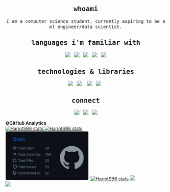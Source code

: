 <h2 align="center"><samp>whoami</samp></h2>
<p align="center">
  <samp>I am a computer science student, currently aspiring to be a ml engineer/data scientist.</samp>
</p>

<h2 align="center"><samp>languages i'm familiar with</samp></h2>
<p align="center">
<img src="https://img.shields.io/badge/-Python-3776AB?logo=python&logoColor=white&style=for-the-badge"/>&nbsp;&nbsp;
<img src="https://img.shields.io/badge/-JavaScript-F7DF1E?logo=javascript&logoColor=black&style=for-the-badge"/>&nbsp;&nbsp;
<img src="https://img.shields.io/badge/-HTML-E34F26?logo=html5&logoColor=black&style=for-the-badge"/>&nbsp;&nbsp;
<img src="https://img.shields.io/badge/-CSS-1572B6?logo=css3&logoColor=black&style=for-the-badge"/>&nbsp;&nbsp;
<img src="https://img.shields.io/badge/-Java-007396?logo=java&logoColor=black&style=for-the-badge"/>  
</p>

<h2 align="center"><samp>technologies & libraries</samp></h2>
<p align="center">
<img src="https://img.shields.io/badge/-Git-F05032?logo=git&logoColor=black&style=for-the-badge"/>&nbsp;&nbsp;
<img src="https://img.shields.io/badge/-Numpy-512BD4?logo=numpy&logoColor=white&style=for-the-badge"/>&nbsp;&nbsp;&nbsp;
<img src="https://img.shields.io/badge/-Pandas-lightblue?logo=pandas&logoColor=black&style=for-the-badge"/>&nbsp;&nbsp;
<img src="https://img.shields.io/badge/-SKLearn-F7931E?logo=scikit-learn&logoColor=black&style=for-the-badge"/>&nbsp;&nbsp;
</p>

<h2 align="center"><samp>connect</samp></h2>
<p align="center">
<a target="_blank" href="https://harjotsb6.github.io/Portfolio/"><img src="https://img.shields.io/badge/Portfolio-FAB040?style=for-the-badge&logo=pre-commit&logoColor=black"/></a>&nbsp;&nbsp;
<a target="_blank" href="https://www.linkedin.com/in//harjot-singh-1a68481b8/"><img src="https://img.shields.io/badge/LinkedIn-0077B5?style=for-the-badge&logo=linkedin&logoColor=white"/></a>&nbsp;&nbsp;
<!-- <a target="_blank" href="https://www.kaggle.com/harjotsb6"><img src="https://img.shields.io/badge/Kaggle-20BEFF?style=for-the-badge&logo=kaggle&logoColor=white"/></a> &nbsp;&nbsp;-->
<a target="_blank" href="mailto:harjotsb56@gmail.com"><img src="https://img.shields.io/badge/Gmail-D14836?style=for-the-badge&logo=gmail&logoColor=white"/></a>
</p>

<summary><b>⚙️GitHub Analytics</b></summary>
<a href="https://github.com/HarjotSB6">
 <img height="150em" src="https://raw.githubusercontent.com/HarjotSB6/github-card-template/master/profile-summary-card-output/github_dark/0-profile-details.svg" alt="HarjotSB6 stats" />
 <img height="155em" src="https://raw.githubusercontent.com/HarjotSB6/github-card-template/master/profile-summary-card-output/github_dark/1-repos-per-language.svg" alt="HarjotSB6 stats" />
 <img height="155em" src="https://raw.githubusercontent.com/sanjayviswa/github-card-template/master/profile-summary-card-output/github_dark/3-stats.svg" alt="HarjotSB6 stats" />
 <img height="155em" src="https://raw.githubusercontent.com/HarjotSB6/github-card-template/master/profile-summary-card-output/github_dark/2-most-commit-language.svg" alt="HarjotSB6 stats" />
 <img height="160em" src="https://raw.githubusercontent.com/HarjotSB6/github-card-template/master/profile-summary-card-output/github_dark/4-productive-time.svg" /><br>
 <img height="240em" src="https://github-readme-stats.vercel.app/api/wakatime?username=HarjotSB6&hide=other,text,csv,batchfile,Git Config&layout=compact&theme=github_dark&border_color=21262D" /><br>  
</a>


<!--
![My GitHub stats](https://github-readme-stats.vercel.app/api?username=HarjotSB6&count_private=true&show_icons=true&theme=dark)
  <br>
![Top Languagess](https://github-readme-stats.vercel.app/api/top-langs/?username=HarjotSB6&layout=compact)
